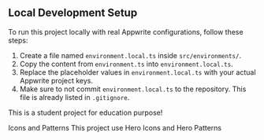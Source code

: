 ## Local Development Setup

To run this project locally with real Appwrite configurations, follow these steps:

1. Create a file named `environment.local.ts` inside `src/environments/`.
2. Copy the content from `environment.ts` into `environment.local.ts`.
3. Replace the placeholder values in `environment.local.ts` with your actual Appwrite project keys.
4. Make sure to not commit `environment.local.ts` to the repository. This file is already listed in `.gitignore`.

This is a student project for education purpose!

Icons and Patterns
This project use Hero Icons and Hero Patterns
